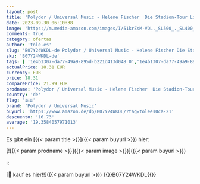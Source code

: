 ```yaml
---
layout: post
title: 'Polydor / Universal Music - Helene Fischer  Die Stadion-Tour Live   Bluray  [Blu-ray]'
date: 2023-09-30 06:10:38
image: 'https://m.media-amazon.com/images/I/51krZsM-VOL._SL500_._SL400_.jpg'
comments: true
category: ofertas
author: 'tole.es'
slug: 'B07Y24WKDL-de Polydor / Universal Music - Helene Fischer Die Stadion-...'
sku: 'B07Y24WKDL-de'
tags: [ '1e4b1307-da77-49a9-895d-b221d413d048_0','1e4b1307-da77-49a9-895d-b221d413d048_2101','1e4b1307-da77-49a9-895d-b221d413d048_6501','Arborist Merchandising Root','Blu-Ray','Blu-ray','DVD & Blu-ray','Featured Categories','Filme','Helene Fischer Deal','Helene Fischer reduziert','Musik','Musik-CDs & Vinyl','Self Service','Shops','Special Features Stores','polydor / universal music','🇩🇪', ]
actualPrice: 18.31 EUR
currency: EUR
price: 18.31
comparePrice: 21.99 EUR
prodname: 'Polydor / Universal Music - Helene Fischer  Die Stadion-Tour Live   Bluray  [Blu-ray]'
country: 'de'
flag: '🇩🇪'
brand: 'Polydor / Universal Music'
buyurl: 'https://www.amazon.de/dp/B07Y24WKDL/?tag=tolees0ca-21'
descuento: '16.73'
average: '19.3584057971013'
---
```


Es gibt ein [{{< param title >}}]({{< param buyurl >}}) hier:

[![{{< param prodname >}}]({{< param image >}})]({{< param buyurl >}})

ℹ️:


[🛒 kauf es hier!!]({{< param buyurl >}})
{{<world>}}B07Y24WKDL{{</world>}}
